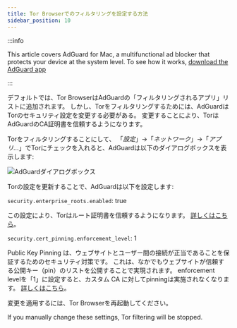 ```yaml
---
title: Tor Browserでのフィルタリングを設定する方法
sidebar_position: 10
---
```


:::info

This article covers AdGuard for Mac, a multifunctional ad blocker that protects your device at the system level. To see how it works, [download the AdGuard app](https://adguard.com/download.html?auto=true)

:::

デフォルトでは、Tor BrowserはAdGuardの「フィルタリングされるアプリ」リストに追加されます。 しかし、Torをフィルタリングするためには、AdGuardはTorのセキュリティ設定を変更する必要がある。 変更することにより、TorはAdGuardのCA証明書を信頼するようになります。

Torをフィルタリングすることにして、 「*設定*」→「*ネットワーク*」→「*アプリ…*」でTorにチェックを入れると、AdGuardは以下のダイアログボックスを表示します:

![AdGuardダイアログボックス](https://cdn.adtidy.org/content/kb/ad_blocker/mac/tor-setup.png)

Torの設定を更新することで、AdGuardは以下を設定します:

`security.enterprise_roots.enabled`: true

この設定により、Torはルート証明書を信頼するようになります。 [詳しくはこちら](https://support.mozilla.org/en-US/kb/setting-certificate-authorities-firefox)。

`security.cert_pinning.enforcement_level`: 1

Public Key Pinning は、ウェブサイトとユーザー間の接続が正当であることを保証するためのセキュリティ対策です。 これは、なかでもウェブサイトが信頼する公開キー（pin）のリストを公開することで実現されます。 enforcement levelを「1」に設定すると、カスタム CA に対してpinningは実施されなくなります。 [詳しくはこちら](https://wiki.mozilla.org/SecurityEngineering/Public_Key_Pinning)。

変更を適用するには、Tor Browserを再起動してください。

If you manually change these settings, Tor filtering will be stopped.

